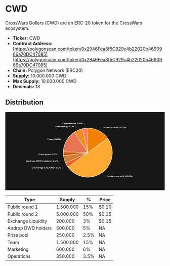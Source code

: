 # CWD

CrossWars Dollars (CWD) are an ERC-20 token for the CrossWars ecosystem. 

* **Ticker:** CWD
* **Contract Address:** [https://polygonscan.com/token/0x2946Fea8f5C929c4b22020b4690966a70DC47085](https://polygonscan.com/token/0x2946Fea8f5C929c4b22020b4690966a70DC47085) 
* **Chain:** Polygon Network \(ERC20\)
* **Supply:** 10.000.000 CWD
* **Max Supply:** 10.000.000 CWD
* **Decimals:** 18

## Distribution

![](/img/chart.png)

| Type 	| Supply 	| % 	| Price     |
|------	|--------------	|--------------| ---	|
|Public round 1      	|       1.500.000       	|   15%	| $0.10	|
|Public round 2      	|       5.000.000       	|   50%	| $0.15	|
|Exchange Liquidity      	|      200.000        	|   3%	| $0.15	|
|Airdrop DWD holders	|       500.000       	|   5%	| NA	|
|Prize pool      	|       250.000       	|   2.5%	| NA	|
|Team      	|      1.500.000        	|   15%	| NA	|
|Marketing      	|      600.000        	|   6%	| NA	|
|Operations      	|      350.000        	|   3.5%	| NA	|
